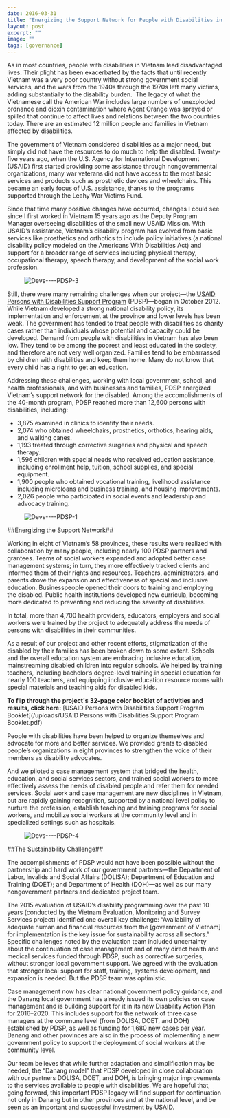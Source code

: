 ```yaml
---
date: 2016-03-31
title: "Energizing the Support Network for People with Disabilities in Vietnam"
layout: post
excerpt: ""
image: ""
tags: [governance]
---
```

<p>As in most countries, people with disabilities in Vietnam lead disadvantaged lives. Their plight has been exacerbated by the facts that until recently Vietnam was a very poor country without strong government social services, and the wars from the 1940s through the 1970s left many victims, adding substantially to the disability burden.  The legacy of what the Vietnamese call the American War includes large numbers of unexploded ordnance and dioxin contamination where Agent Orange was sprayed or spilled that continue to affect lives and relations between the two countries today. There are an estimated 12 million people and families in Vietnam affected by disabilities.</p><p>The government of Vietnam considered disabilities as a major need, but simply did not have the resources to do much to help the disabled. Twenty-five years ago, when the U.S. Agency for International Development (USAID) first started providing some assistance through nongovernmental organizations, many war veterans did not have access to the most basic services and products such as prosthetic devices and wheelchairs. This became an early focus of U.S. assistance, thanks to the programs supported through the Leahy War Victims Fund.</p><p>Since that time many positive changes have occurred, changes I could see since I first worked in Vietnam 15 years ago as the Deputy Program Manager overseeing disabilities of the small new USAID Mission. With USAID’s assistance, Vietnam’s disability program has evolved from basic services like prosthetics and orthotics to include policy initiatives (a national disability policy modeled on the Americans With Disabilities Act) and support for a broader range of services including physical therapy, occupational therapy, speech therapy, and development of the social work profession.</p><figure class="kg-card kg-image-card"><img src="https://pubs.ghost.io/uploads/Devs----PDSP-3.jpg" class="kg-image" alt="Devs----PDSP-3" loading="lazy" title="This baker and PDSP client, who is deaf, received training in Danang at the Catholic Thanh Tam special education school, one of 1,900 people who obtained vocational training under PDSP in areas including sewing, electronics repair, massage, cooking/baking, and IT."></figure><p>Still, there were many remaining challenges when our project—the <a href="http://dai.com/our-work/projects/vietnam%E2%80%94usaid-program-comprehensive-and-integrated-support-people-disabilities">USAID Persons with Disabilities Support Program</a> (PDSP)—began in October 2012. While Vietnam developed a strong national disability policy, its implementation and enforcement at the province and lower levels has been weak. The government has tended to treat people with disabilities as charity cases rather than individuals whose potential and capacity could be developed. Demand from people with disabilities in Vietnam has also been low. They tend to be among the poorest and least educated in the society, and therefore are not very well organized. Families tend to be embarrassed by children with disabilities and keep them home. Many do not know that every child has a right to get an education.</p><p>Addressing these challenges, working with local government, school, and health professionals, and with businesses and families, PDSP energized Vietnam’s support network for the disabled. Among the accomplishments of the 40-month program, PDSP reached more than 12,600 persons with disabilities, including:</p><ul><li>3,875 examined in clinics to identify their needs.</li><li>2,074 who obtained wheelchairs, prosthetics, orthotics, hearing aids, and walking canes.</li><li>1,193 treated through corrective surgeries and physical and speech therapy.</li><li>1,596 children with special needs who received education assistance, including enrollment help, tuition, school supplies, and special equipment.</li><li>1,900 people who obtained vocational training, livelihood assistance including microloans and business training, and housing improvements.</li><li>2,026 people who participated in social events and leadership and advocacy training.</li></ul><figure class="kg-card kg-image-card"><img src="https://pubs.ghost.io/uploads/Devs----PDSP-1.jpg" class="kg-image" alt="Devs----PDSP-1" loading="lazy" title="Surveying persons with disabilities and family members on satisfaction with disability services."></figure><p>##Energizing the Support Network##</p><p>Working in eight of Vietnam’s 58 provinces, these results were realized with collaboration by many people, including nearly 100 PDSP partners and grantees. Teams of social workers expanded and adopted better case management systems; in turn, they more effectively tracked clients and informed them of their rights and resources. Teachers, administrators, and parents drove the expansion and effectiveness of special and inclusive education. Businesspeople opened their doors to training and employing the disabled. Public health institutions developed new curricula, becoming more dedicated to preventing and reducing the severity of disabilities.</p><p>In total, more than 4,700 health providers, educators, employers and social workers were trained by the project to adequately address the needs of persons with disabilities in their communities.</p><p>As a result of our project and other recent efforts, stigmatization of the disabled by their families has been broken down to some extent. Schools and the overall education system are embracing inclusive education, mainstreaming disabled children into regular schools. We helped by training teachers, including bachelor’s degree-level training in special education for nearly 100 teachers, and equipping inclusive education resource rooms with special materials and teaching aids for disabled kids.</p><p><strong>To flip through the project's 32-page color booklet of activities and results, click here:</strong> [USAID Persons with Disabilities Support Program Booklet](/uploads/USAID Persons with Disabilities Support Program Booklet.pdf)</p><p>People with disabilities have been helped to organize themselves and advocate for more and better services. We provided grants to disabled people’s organizations in eight provinces to strengthen the voice of their members as disability advocates.</p><p>And we piloted a case management system that bridged the health, education, and social services sectors, and trained social workers to more effectively assess the needs of disabled people and refer them for needed services. Social work and case management are new disciplines in Vietnam, but are rapidly gaining recognition, supported by a national level policy to nurture the profession, establish teaching and training programs for social workers, and mobilize social workers at the community level and in specialized settings such as hospitals.</p><figure class="kg-card kg-image-card"><img src="https://pubs.ghost.io/uploads/Devs----PDSP-4.jpg" class="kg-image" alt="Devs----PDSP-4" loading="lazy" title="U.S. Senator Patrick Leahy visits with PDSP clients in 2014."></figure><p>##The Sustainability Challenge##</p><p>The accomplishments of PDSP would not have been possible without the partnership and hard work of our government partners—the Department of Labor, Invalids and Social Affairs (DOLISA); Department of Education and Training (DOET); and Department of Health (DOH)—as well as our many nongovernment partners and dedicated project team.</p><p>The 2015 evaluation of USAID’s disability programming over the past 10 years (conducted by the Vietnam Evaluation, Monitoring and Survey Services project) identified one overall key challenge: “Availability of adequate human and financial resources from the [government of Vietnam] for implementation is the key issue for sustainability across all sectors.” Specific challenges noted by the evaluation team included uncertainty about the continuation of case management and of many direct health and medical services funded through PDSP, such as corrective surgeries, without stronger local government support. We agreed with the evaluation that stronger local support for staff, training, systems development, and expansion is needed. But the PDSP team was optimistic.</p><p>Case management now has clear national government policy guidance, and the Danang local government has already issued its own policies on case management and is building support for it in its new Disability Action Plan for 2016–2020. This includes support for the network of three case managers at the commune level (from DOLISA, DOET, and DOH) established by PDSP, as well as funding for 1,680 new cases per year. Danang and other provinces are also in the process of implementing a new government policy to support the deployment of social workers at the community level.</p><p>Our team believes that while further adaptation and simplification may be needed, the “Danang model” that PDSP developed in close collaboration with our partners DOLISA, DOET, and DOH, is bringing major improvements to the services available to people with disabilities. We are hopeful that, going forward, this important PDSP legacy will find support for continuation not only in Danang but in other provinces and at the national level, and be seen as an important and successful investment by USAID.</p>
  